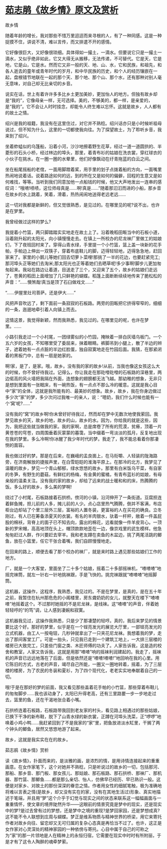 # [茹志鹃《故乡情》原文及赏析](https://www.vrrw.net/wx/9193.html)

故乡情

随着年龄的增长，我对那些不惜万里迢迢而来寻根的人，有了一种同感。这是一种捉摸不住，讲说不清，难以言传，而又排遣不开的感情。

它好像很巨大，又好像很琐细。具体得如一撮土，一滴水。但要说它只是一撮土一滴水，又似乎绝非如此，它又大得无从搬移，无法传递，不可替代。它是天，它是地，它是山，它是水。然而它又非一般的天、地、山、水，它和民族，和祖先，和各人逝去的童年或青年时代的岁月，和中华民族的历史，和个人的经历镶嵌在一起，盘根错节地联在一起的那个天、那个地、那个山、那个水，还有那种对别人毫无意味，对自己却无比亲切的乡音。

说实在话，世上有着许许多多比乡土更加美妙，更加怡人的地方。但独有故乡却是“我的”，它像母亲一样，无可选择。美的，不够美的，都一样，是亲爱的，是“我的”。它不会让人时时挂念，却能令人终生难以忘怀。这就是故乡，人人都有的故土之情。

绍兴是我的祖籍，我没有在这里住过，对它并不熟稔。绍兴话亦只是小时候听祖母说过，但不知为什么，这里的一切都使我向往。为了探望故土，为了聆听乡音，我来到了绍兴。



坐着蚱蜢似的乌篷船，沿着小河，沙沙地擦着野生花草，经过一道一道圆拱的、半菱形的石头小桥，经过林边的埠头，那里，着青布衫的姑娘在洗衣裳，穿红球衣的小伙子在挑水。在一圈一圈的水晕里，他们好像飘动在纡青拖蓝的白云之间。

坐在船尾摇船的老倌，一面用脚蹬着桨，用手里的划子点拨着船的方向，一面嘴里热闹地说着话。说着路途如何的远，到的所在又是如何的偏僻，回程的生意又是如何难找，等等。当听到我们同意加他一点船钱的时候，他又大声地发出一连串的感叹词：“哦唷!啧啧，这位师母真是……啊!真是……”随着那汩汩而进的小船，那乡音在故乡的水上跳着，笑着，滑着，热热闹闹地送得老远老远……

这一切对我都是新鲜的，但又觉很熟悉，是见过的。在哪里见的呢?说不出，也许是在梦里。

我曾经做过这样的梦么?

我提着小竹篮，两只脚踏踏实实地走在故土上了。沿着晚稻田畈当中的石板小道，浴着刚升起的太阳光，向小镇慢慢走去。在镇上一所校办的尼龙袜厂里做工的姑娘们，下了夜班回村来了。穿得山青水绿，手里提一个小竹篮，篮上盖一块新的花手帕，手帕边上伸出一双筷子，穿着布底鞋儿的脚，迈得轻轻地，迈得急急地，赶回家来了。家里的小鹅儿等她们回去切萝卜菜哩!那挑了一半的花边，也要赶紧完工;那河埠头正等她们去淘米;那太阳光也正等着她们去晒草呢!多少事啊!脚步儿更加匆匆起来。我站在路边让着道，目送走了三个，又迎来了五个，故乡的姑娘们走远了，苍黄的稻田上面增加了几只鲜艳的蝴蝶。稻篷上面断断续续地传来了脆松松的声音：“……懊煞哉!真当是顶了石臼做戏文……”

“……伊屋里灶司菩萨。还是伊大……”

风把声音吹远了，剩下面前一条寂寂的石板路。两旁的田畈把它挤得窄窄的，细细的一条，迤逦地牵引着人向镇上而去。

这情这景，我觉得新颖，然而我熟悉，我见过的。在哪里见的呢，也许在梦里。……

小路引我走过一个小村尾，一团绿雾似的小竹园，掩映着一排白灰墙乌板门。一个五六岁的女孩，不知哪里受了委屈来，抹着眼睛。裤脚吊到小腿上，散了半边的辫子，遮着她有一点点脏的半边红脸蛋，独自寂寞地走在竹园后面。我猜，在那紧闭着的黑板门中，总有一扇是她家的。

啊!家，是了，是家。哦，故乡。没有我的家的故乡!从前，当我也像这女孩这么大的时候，你不曾好待我过。记得么，你让我走在那矻噔矻噔的石板路的深巷里，两边偌高的风火墙把我隔在外面，连想象的翅膀都无法飞越。那幼稚的想象，无非只是想到里面有一张眠床，有一碗热饭，有一点点不那么冷的暖意。这就是我心目中“家”的全体，这就是我所能有的、最美妙的想象。故乡，故乡，我在你身边做过多少次“家”的梦，多少次问过我唯一的亲人，说：“嗯奶，我们什么时候也能有一个‘窝’呢?……”

没有我的“窝”的故乡啊!你未曾好好待我过，然而却在梦中无数次地使我萦回。我梦见故乡的天，故乡的地，故乡的山，故乡的水。因为，你给我的就是这些，因为，我把这些就当做我的家。我的家啊，总是席卷了所有的荒漠，贫瘠，顶着一片黄苍苍的穹苍，四周围垂着灰蒙蒙的暮霭，当中缀着一弯淡淡的孤月，反复地出现在我的梦里。多么冷啊!你冰醒了我少年时代的梦。我走了，我不能总看着你那凄恻的面容。

我也做过好的梦。那是在后来，在巍峨的孟良崮上，在马衔嚼、人轻装的陇海路旁，在济南解放的捷报声里，在白雪皑皑的淮海平原上。在那冷的北方，我梦见了温暖的故乡，梦见一个青山郁郁，绿水悠悠的故乡。那里有白米饭乌干菜，有自家的冬笋，有野生的蘑菇，有鲜红的杨梅，有金黄的蜜橘，有青布蓝衫的姑娘，有母亲般的温柔关注。没有我的家的故乡，却给了远来的战士暖和和的床，热腾腾的饭。多么好的故乡，多么美的梦啊!

绕过了小村尾，石板路接着石拱桥。傍河的小镇，沿河伸开了一条街道。豆腐担连着鲜鱼摊，担儿前的人多，摊儿前的人少。点心店里热气腾腾，倒并不客满，布店柜台边却站了个里三层外三层，富裕的人置冬装，更富裕的人在买花的确良。立冬刚过，有人已在筹备添夏天的衣裳。有名的羊肉银水，驮着一杆秤，敞着一件盖屁股的棉袄，背脊上的面子已不知去向，露出的棉花，远看就像一件羊皮背心。一顶新的罗宋帽，高高地顶在头上，帽顶款款地歪在一边，像京戏里的武生模样。他急匆匆赶过人群，作兴要赶去宰羊。我和老友蹲在卖鱼的木盆边，挑了两尾活跳的鲫鱼，放在小篮里，任它干张合着嘴，我们自顾慢慢地走。

在回来的路上，顺便去看了那个校办的袜厂，就是来时路上遇见那些姑娘们工作的地方。

厂，就是一个大客堂，里面坐了二十多个姑娘，摇着二十多部摇袜机，“喳喳喳”地摇完袜筒，就左一针右一针地挑袜跟，手是飞快的。挑完袜跟就“喳喳喳”地摇脚筒。

这机器，这操作，这程序，我熟悉，我见过的。不是在梦里，是真的，是在五十年之前，我暂住在杭州那危危的小阁楼里，房东聋奶奶的女儿，就整天在楼下“喳喳喳”地摇着这个。不过那时她摇的不是尼龙袜，是线袜。这“喳喳”的声音，伴着她轻轻哼的“的笃”调，让人感到凄婉和寂寞。

这机器我见过，这操作我熟悉，只是少了那凄楚的轻哼。真的，我后来梦见的情景要比这个好。那好的梦里，似乎是在一个锃亮发光的展览大厅里，一部锃亮发光的立式机器，由工人一按电钮，几秒钟就拿出了一只夹花尼龙袜。我想着我的梦，走出了那间客堂工厂。可是一抬头，只见我已走到一个建筑工地上，一大排三层楼的楼房已大致完工，只差些门窗之类、木匠师傅的功夫了。人家告诉我，这是造的校舍和教室，人家又告诉我，这就是用那“喳喳”响的摇袜利润建起的。我走了，摇袜机的声音已远远地落在了后面，但是依然还是“喳喳!喳喳!”地回响在我的心里。用它陈旧的方式，古老的声音，竭尽自己所能，一圈又一圈地转着，摇着，为了三层楼的楼房，为了农民的冬装和夏衫，为了四个现代化，老老实实地奉献着自己的一切。

哦!于是在那好的梦的前面，我又看见那些盖着花手帕的小竹篮，那些穿着布鞋儿的匆匆脚步……我也该动身了，太阳已升得老高，还有三里路要一步一步地走过去，篮里的鱼，还在干渴地张合着小嘴。

石拱桥连着石板路，石板路带我回到老友家的村头，看见路上相遇过的那些姑娘，已换下干净的新布鞋，脱下了山青水绿的新衣裳，正蹲在河埠头洗菜，正“啰啰”地唤着小鸡小鸭……我赶紧回到了不是我家的“家”里，把鱼放进淡水缸里，干搁了两个钟头的鲫鱼，居然又悠悠地游了起来。

故乡，这就是我实实在在的故乡。

茹志鹃《故乡情》赏析

读《故乡情》，扑面而来的，是淡雅的画，是浓烈的情，是用诗情连接起来的重重画意。在女作家笔下，这个对她并不熟稔，只是听说过的故乡的一切，包括那河、那船、那乡音、那门板、那女孩儿、那姑娘、那石板路、那石拱桥、那袜厂、那机器、那竹篮、那鲫鱼……都是那么亲切、怡人，仿佛早已经历、早已熟识一般。这便是对家乡、对故土的那份深深的眷恋之情。作者用女性的细腻笔触，极为准确地将难以言表之情(是故乡，却又没有实在的家，没有在其地生活过)形象、真实地描述于笔端，并且用“梦”这个介乎于幻觉与现实之间的状态来联系这一幅幅画面与一重重情怀，使文章的境界陡然升华——这眼前的情景究竟是梦中的现实，还是现实中的梦?是过去曾有过的梦想，还是梦中之境的重现?是梦回家园，还是梦想成真?这不能不令人联想到庄周与蝴蝶。梦正是维系物质与精神世界的桥梁，用它来寄托作者对故乡向往、留恋却又无可归属的复杂心态真是再恰当不过了。也许，这正是女作家对心灵深处的精神家园的一种依傍与寄托。心目中属于自己的可称之为“家”的那一片领地是人在精神上的永恒归宿，它需要在现实中时时有所附丽，于是才有了这令人陶醉的魂牵梦萦。

